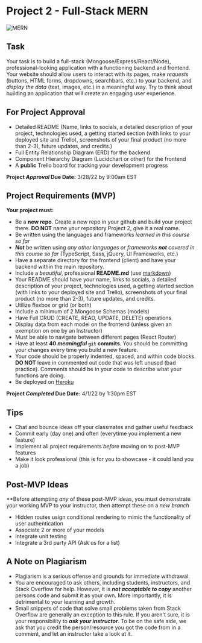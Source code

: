 # Project 2 - Full-Stack MERN

![MERN](https://geeksperhour.com/wp-content/uploads/2019/02/mern-img.png")

## Task

Your task is to build a full-stack (Mongoose/Express/React/Node), professional-looking application with a functioning backend and frontend. Your website should allow users to interact with its pages, make _requests_ (buttons, HTML forms, dropdowns, searchbars, etc.) to your backend, and *display the data* (text, images, etc.) in a meaningful way. Try to think about building an application that will create an engaging user experience.

## For Project Approval

- Detailed README (Name, links to socials, a detailed description of your project, technologies used, a getting started section (with links to your deployed site and Trello), screenshots of your final product (no more than 2-3), future updates, and credits.)
- Full Entity Relationship Diagram (ERD) for the backend
- Component Hierarchy Diagram (Lucidchart or other) for the frontend
- A **public** Trello board for tracking your development progress

**Project _Approval_ Due Date:** 3/28/22 by 9:00am EST

## Project Requirements (MVP)

**Your project must:**

- Be a **new repo**. Create a new repo in your github and build your project there. **DO NOT** name your repository Project 2, give it a real name.
- Be written using the languages and frameworks *learned in this course so far*
- ***Not*** be written using *any other languages or frameworks ***not*** covered in this course so far* (TypeScript, Sass, jQuery, UI Frameworks, etc.)
- Have a separate directory for the frontend (client) and have your backend within the main repository.
- Include a _beautiful_, professional **README.md** (use [markdown](https://guides.github.com/features/mastering-markdown/))
- Your README should have your name, links to socials, a detailed description of your project, technologies used, a getting started section (with links to your deployed site and Trello), screenshots of your final product (no more than 2-3), future updates, and credits.
- Utilize flexbox or grid (or both)
- Include a minimum of 2 Mongoose Schemas (models)
- Have Full CRUD (CREATE, READ, UPDATE, DELETE) operations
- Display data from each model on the frontend (unless given an exemption on one by an Instructor)
- Must be able to navigate between different pages (React Router)
- Have at least **40 _meaningful_ `git` commits**. You should be committing your changes every time you build a new feature.
- Your code should be properly indented, spaced, and within code blocks. **DO NOT** leave in commented out code that was left unused (bad practice). Comments should be in your code to describe what your functions are doing.
- Be deployed on [Heroku](https://www.heroku.com/)

**Project _Completed_ Due Date:** 4/1/22 by 1:30pm EST

## Tips

- Chat and bounce ideas off your classmates and gather useful feedback
- Commit early (day one) and often (everytime you implement a new feature)
- Implement all project requirements _before_ moving on to post-MVP features
- Make it look professional (this is for you to showcase - it could land you a job)

## Post-MVP Ideas

**Before attempting _any_ of these post-MVP ideas, you must demonstrate your working MVP to your instructor, then attempt these on a _new branch_ 

- Hidden routes usign conditional rendering to mimic the functionality of user authentication
- Associate 2 or more of your models
- Integrate unit testing
- Integrate a 3rd party API (Ask us for a list)

## A Note on Plagiarism
  
- Plagiarism is a serious offense and grounds for immediate withdrawal.
- You are encouraged to ask others, including students, instructors, and Stack Overflow for help. However, it is ***not acceptable to copy*** another persons code and submit it as your own. More importantly, it is detrimental to your learning and growth.
- Small snippets of code that solve small problems taken from Stack Overflow are generally an exception to this rule. If you aren't sure, it is your responsibility to ***ask your instructor***. To be on the safe side, we ask that you credit the person/resource you got the code from in a comment, and let an instructor take a look at it.

